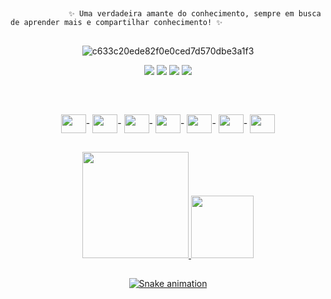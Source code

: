 ##
                 ✨ Uma verdadeira amante do conhecimento, sempre em busca de aprender mais e compartilhar conhecimento! ✨
##
<div h4 align="center" 
 
![c633c20ede82f0e0ced7d570dbe3a1f3](https://user-images.githubusercontent.com/103340200/167512040-ab1e0c0b-3d35-4f2d-914b-d5ef08dfe2a9.gif) 


</div>


<div h4 align="center" 
 
 <a href="https://www.instagram.com/paolla_santosmr/" target="_blank"><img src="https://img.shields.io/badge/-Instagram-%23E4405F?style=for-the-badge&logo=instagram&logoColor=white" target="_blank"></a>
 	<a href="https://www.facebook.com/paola.santos.1840070" target="_blank"><img src="https://img.shields.io/badge/Facebook-1877F2?style=for-the-badge&logo=facebook&logoColor=white" target="_blank"></a>
  <a href = "https://mail.google.com/mail/u/0/#inbox"><img src="https://img.shields.io/badge/Gmail-D14836?style=for-the-badge&logo=gmail&logoColor=white" target="_blank"></a>
  <a href="https://www.linkedin.com/in/paola-dos-santos-moreira-06226a235/" target="_blank"><img src="https://img.shields.io/badge/-LinkedIn-%230077B5?style=for-the-badge&logo=linkedin&logoColor=white" target="_blank"></a> 
 
</did>

##
  
  
<div style="display: inline_block"><br>
  
  <img align="center" height="30" width="40" src="https://cdn.jsdelivr.net/gh/devicons/devicon/icons/python/python-original.svg" />-
  <img align="center" height="30" width="40" src="https://cdn.jsdelivr.net/gh/devicons/devicon/icons/javascript/javascript-original.svg" />-
  <img align="center" height="30" width="40" src="https://cdn.jsdelivr.net/gh/devicons/devicon/icons/csharp/csharp-original.svg" />-
  <img align="center" height="30" width="40" src="https://cdn.jsdelivr.net/gh/devicons/devicon/icons/html5/html5-original.svg" />-
  <img align="center" height="30" width="40" src="https://cdn.jsdelivr.net/gh/devicons/devicon/icons/css3/css3-original.svg" />-
  <img align="center" height="30" width="40" src="https://cdn.jsdelivr.net/gh/devicons/devicon/icons/flask/flask-original.svg" />-
  <img align="center" height="30" width="40" src="https://cdn.jsdelivr.net/gh/devicons/devicon/icons/django/django-plain.svg" /> 
  
  
</div>
  
##
  
  <div align="center">
  <a href="https://github.com/paollasantos">
  <img height="170em" src="https://github-readme-stats.vercel.app/api?username=paollasantos&show_icons=true&theme=dracula&include_all_commits=true&count_private=true"/>
  <img height="100em" src="https://github-readme-stats.vercel.app/api/top-langs/?username=paollasantos&layout=compact&langs_count=7&theme=dracula"/>
 </div>
  
##
 <div> 
  
  ![Snake animation](https://github.com/paollasantos/paollasantos/blob/output/github-contribution-grid-snake.svg)
    
</div>
  
##
